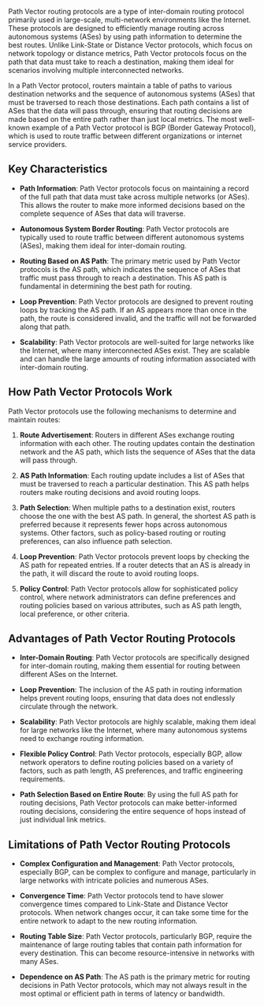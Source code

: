 Path Vector routing protocols are a type of inter-domain routing protocol primarily used in large-scale, multi-network environments like the Internet. These protocols are designed to efficiently manage routing across autonomous systems (ASes) by using path information to determine the best routes. Unlike Link-State or Distance Vector protocols, which focus on network topology or distance metrics, Path Vector protocols focus on the path that data must take to reach a destination, making them ideal for scenarios involving multiple interconnected networks.

In a Path Vector protocol, routers maintain a table of paths to various destination networks and the sequence of autonomous systems (ASes) that must be traversed to reach those destinations. Each path contains a list of ASes that the data will pass through, ensuring that routing decisions are made based on the entire path rather than just local metrics. The most well-known example of a Path Vector protocol is BGP (Border Gateway Protocol), which is used to route traffic between different organizations or internet service providers.

## **Key Characteristics**

- **Path Information**: Path Vector protocols focus on maintaining a record of the full path that data must take across multiple networks (or ASes). This allows the router to make more informed decisions based on the complete sequence of ASes that data will traverse.

- **Autonomous System Border Routing**: Path Vector protocols are typically used to route traffic between different autonomous systems (ASes), making them ideal for inter-domain routing.

- **Routing Based on AS Path**: The primary metric used by Path Vector protocols is the AS path, which indicates the sequence of ASes that traffic must pass through to reach a destination. This AS path is fundamental in determining the best path for routing.

- **Loop Prevention**: Path Vector protocols are designed to prevent routing loops by tracking the AS path. If an AS appears more than once in the path, the route is considered invalid, and the traffic will not be forwarded along that path.

- **Scalability**: Path Vector protocols are well-suited for large networks like the Internet, where many interconnected ASes exist. They are scalable and can handle the large amounts of routing information associated with inter-domain routing.

## **How Path Vector Protocols Work**

Path Vector protocols use the following mechanisms to determine and maintain routes:

1. **Route Advertisement**: Routers in different ASes exchange routing information with each other. The routing updates contain the destination network and the AS path, which lists the sequence of ASes that the data will pass through.

2. **AS Path Information**: Each routing update includes a list of ASes that must be traversed to reach a particular destination. This AS path helps routers make routing decisions and avoid routing loops.

3. **Path Selection**: When multiple paths to a destination exist, routers choose the one with the best AS path. In general, the shortest AS path is preferred because it represents fewer hops across autonomous systems. Other factors, such as policy-based routing or routing preferences, can also influence path selection.

4. **Loop Prevention**: Path Vector protocols prevent loops by checking the AS path for repeated entries. If a router detects that an AS is already in the path, it will discard the route to avoid routing loops.

5. **Policy Control**: Path Vector protocols allow for sophisticated policy control, where network administrators can define preferences and routing policies based on various attributes, such as AS path length, local preference, or other criteria.

## **Advantages of Path Vector Routing Protocols**

- **Inter-Domain Routing**: Path Vector protocols are specifically designed for inter-domain routing, making them essential for routing between different ASes on the Internet.

- **Loop Prevention**: The inclusion of the AS path in routing information helps prevent routing loops, ensuring that data does not endlessly circulate through the network.

- **Scalability**: Path Vector protocols are highly scalable, making them ideal for large networks like the Internet, where many autonomous systems need to exchange routing information.

- **Flexible Policy Control**: Path Vector protocols, especially BGP, allow network operators to define routing policies based on a variety of factors, such as path length, AS preferences, and traffic engineering requirements.

- **Path Selection Based on Entire Route**: By using the full AS path for routing decisions, Path Vector protocols can make better-informed routing decisions, considering the entire sequence of hops instead of just individual link metrics.

## **Limitations of Path Vector Routing Protocols**

- **Complex Configuration and Management**: Path Vector protocols, especially BGP, can be complex to configure and manage, particularly in large networks with intricate policies and numerous ASes.

- **Convergence Time**: Path Vector protocols tend to have slower convergence times compared to Link-State and Distance Vector protocols. When network changes occur, it can take some time for the entire network to adapt to the new routing information.

- **Routing Table Size**: Path Vector protocols, particularly BGP, require the maintenance of large routing tables that contain path information for every destination. This can become resource-intensive in networks with many ASes.

- **Dependence on AS Path**: The AS path is the primary metric for routing decisions in Path Vector protocols, which may not always result in the most optimal or efficient path in terms of latency or bandwidth.
